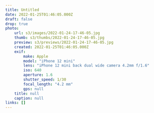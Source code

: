 ```yaml
---
title: Untitled
date: 2022-01-25T01:46:05.000Z
draft: false
drop: true
photo:
    url: s3/images/2022-01-24-17-46-05.jpg
    thumb: s3/thumbs/2022-01-24-17-46-05.jpg
    preview: s3/previews/2022-01-24-17-46-05.jpg
    created: 2022-01-25T01:46:05.000Z
    exif:
        make: Apple
        model: "iPhone 12 mini"
        lens: "iPhone 12 mini back dual wide camera 4.2mm f/1.6"
        iso: 640
        aperture: 1.6
        shutter_speed: 1/30
        focal_length: "4.2 mm"
        gps: null
    title: null
    caption: null
links: []
---
```

